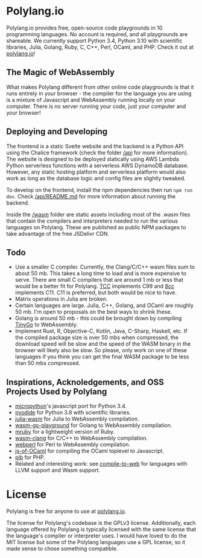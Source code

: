 # Polylang.io
Polylang.io provides free, open-source code playgrounds in 10 programming languages. No account is required, and all playgrounds are shareable. We currently support Python 3.4, Python 3.10 with scientific libraries, Julia, Golang, Ruby, C, C++, Perl, OCaml, and PHP. Check it out at [polylang.io](https://polylang.io)!

## The Magic of WebAssembly
What makes Polylang different from other online code playgrounds is that it runs entirely in your browser - the compiler for the language you are using is a mixture of Javascript and WebAssembly running locally on your computer. There is no server running your code, just your computer and your browser!

## Deploying and Developing
The frontend is a static Svelte website and the backend is a Python API using the Chalice framework (check the folder [/api](./api) for more information). The website is designed to be deployed statically using AWS Lambda Python serverless functions with a serverless AWS DynamoDB database. However, any static hosting platform and serverless platform would also work as long as the database logic and config files are slightly tweaked.

To develop on the frontend, install the npm dependencies then run `npm run dev`. Check [/api/README.md](./api/README.md) for more information about running the backend.

Inside the [/wasm](./wasm) folder are static assets including most of the .wasm files that contain the compilers and interpreters needed to run the various languages on Polylang. These are published as public NPM packages to take advantage of the free JSDelivr CDN.

## Todo
* Use a smaller C compiler. Currently, the Clang/C/C++ wasm files sum to about 50 mb. This takes a long time to load and is more expensive to serve. There are small C compilers that are around 1 mb or less that would be a better fit for Polylang. [TCC](https://github.com/TinyCC/tinycc) implements C99 and [8cc](https://github.com/rui314/8cc) implements C11. C11 is preferred, but both would be nice to have.
* Matrix operations in Julia are broken.
* Certain languages are large. Julia, C++, Golang, and OCaml are roughly 50 mb. I'm open to proposals on the best ways to shrink these.
* Golang is around 50 mb - this could be brought down by compiling [TinyGo](https://github.com/tinygo-org/tinygo) to WebAssembly.
* Implement Rust, R, Objective-C, Kotlin, Java, C-Sharp, Haskell, etc. If the compiled package size is over 50 mbs when compressed, the download speed will be slow and the speed of the WASM binary in the browser will likely also be slow. So please, only work on one of these languages if you think you can get the final WASM package to be less than 50 mbs compressed.

## Inspirations, Acknoledgements, and OSS Projects Used by Polylang
* [micropython](https://github.com/micropython/micropython/tree/master/ports/javascript)'s javascript port for Python 3.4.
* [pyodide](https://github.com/iodide-project/pyodide) for Python 3.8 with scientific libraries.
* [julia-wasm](https://github.com/Keno/julia-wasm) for Julia to WebAssembly compilation.
* [wasm-go-playground](https://github.com/ccbrown/wasm-go-playground) for Golang to WebAssembly compilation.
* [mruby](https://github.com/mruby/mruby) for a lightweight version of Ruby.
* [wasm-clang](https://github.com/binji/wasm-clang) for C/C++ to WebAssembly compilation.
* [webperl](https://github.com/haukex/webperl) for Perl to WebAssembly compilation.
* [js-of-OCaml](https://github.com/ocsigen/js_of_ocaml) for compiling the OCaml toplevel to Javascript.
* [pib](https://github.com/oraoto/pib) for PHP.
* Related and interesting work: see [compile-to-web](https://github.com/ChristianMurphy/compile-to-web) for languages with LLVM support and Wasm support.

# License
Polylang is free for anyone to use at [polylang.io](https://polylang.io).

The license for Polylang's codebase is the GPLv3 license. Additionally, each language offered by Polylang is typically licensed with the same license that the language's compiler or interpreter uses. I would have loved to do the MIT license but some of the Polylang languages use a GPL license, so it made sense to chose something compatible.
